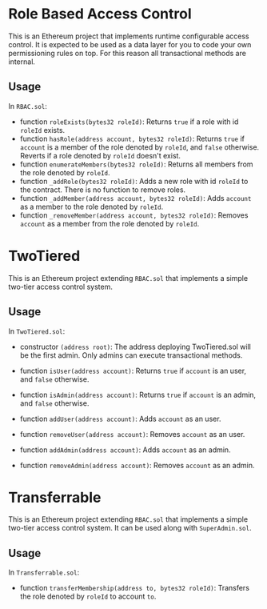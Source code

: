# Role Based Access Control

This is an Ethereum project that implements runtime configurable access control. It is expected to be used as a data layer for you to code your own permissioning rules on top. For this reason all transactional methods are internal.

## Usage

In `RBAC.sol`:
* function `roleExists(bytes32 roleId)`: Returns `true` if a role with id `roleId` exists.
* function `hasRole(address account, bytes32 roleId)`: Returns `true` if `account` is a member of the role denoted by `roleId`, and `false` otherwise. Reverts if a role denoted by `roleId` doesn't exist.
* function `enumerateMembers(bytes32 roleId)`: Returns all members from the role denoted by `roleId`.
* function `_addRole(bytes32 roleId)`: Adds a new role with id `roleId` to the contract. There is no function to remove roles.
* function `_addMember(address account, bytes32 roleId)`: Adds `account` as a member to the role denoted by `roleId`. 
* function `_removeMember(address account, bytes32 roleId)`: Removes `account` as a member from the role denoted by `roleId`.


# TwoTiered

This is an Ethereum project extending `RBAC.sol` that implements a simple two-tier access control system.

## Usage

In `TwoTiered.sol`:

* constructor `(address root)`: The address deploying TwoTiered.sol will be the first admin. Only admins can execute transactional methods.

* function `isUser(address account)`: Returns `true` if `account` is an user, and `false` otherwise.
* function `isAdmin(address account)`: Returns `true` if `account` is an admin, and `false` otherwise.
* function `addUser(address account)`: Adds `account` as an user.
* function `removeUser(address account)`: Removes `account` as an user.
* function `addAdmin(address account)`: Adds `account` as an admin.
* function `removeAdmin(address account)`: Removes `account` as an admin.

# Transferrable

This is an Ethereum project extending `RBAC.sol` that implements a simple two-tier access control system. It can be used along with `SuperAdmin.sol`.

## Usage

In `Transferrable.sol`:
* function `transferMembership(address to, bytes32 roleId)`: Transfers the role denoted by `roleId` to account `to`. 
